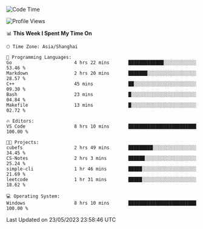 <!--START_SECTION:waka-->
![Code Time](http://img.shields.io/badge/Code%20Time-934%20hrs%2032%20mins-blue)

![Profile Views](http://img.shields.io/badge/Profile%20Views-0-blue)

📊 **This Week I Spent My Time On** 

```text
🕑︎ Time Zone: Asia/Shanghai

💬 Programming Languages: 
Go                       4 hrs 22 mins       █████████████░░░░░░░░░░░░   53.46 % 
Markdown                 2 hrs 20 mins       ███████░░░░░░░░░░░░░░░░░░   28.57 % 
C++                      45 mins             ██░░░░░░░░░░░░░░░░░░░░░░░   09.30 % 
Bash                     23 mins             █░░░░░░░░░░░░░░░░░░░░░░░░   04.84 % 
Makefile                 13 mins             █░░░░░░░░░░░░░░░░░░░░░░░░   02.72 % 

🔥 Editors: 
VS Code                  8 hrs 10 mins       █████████████████████████   100.00 % 

🐱‍💻 Projects: 
cubefs                   2 hrs 49 mins       █████████░░░░░░░░░░░░░░░░   34.45 % 
CS-Notes                 2 hrs 3 mins        ██████░░░░░░░░░░░░░░░░░░░   25.24 % 
simple-cli               1 hr 46 mins        █████░░░░░░░░░░░░░░░░░░░░   21.69 % 
leetcode                 1 hr 31 mins        █████░░░░░░░░░░░░░░░░░░░░   18.62 % 

💻 Operating System: 
Windows                  8 hrs 10 mins       █████████████████████████   100.00 % 
```


 Last Updated on 23/05/2023 23:58:46 UTC
<!--END_SECTION:waka-->
